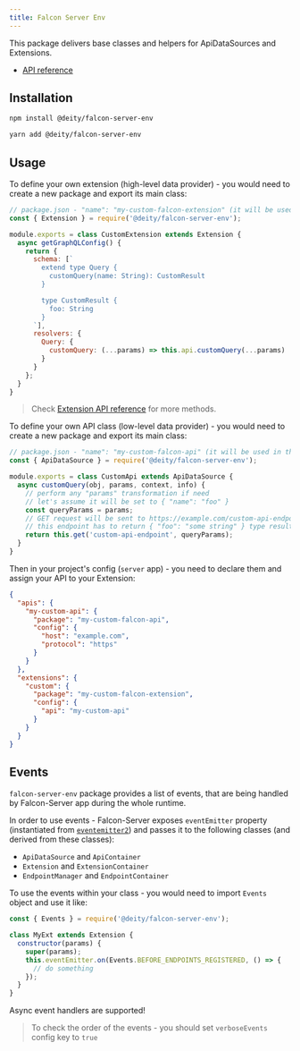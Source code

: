 ```yaml
---
title: Falcon Server Env
---
```


This package delivers base classes and helpers for ApiDataSources and Extensions.

- [API reference](../falcon-server/falcon-server-api)

## Installation

<!--DOCUSAURUS_CODE_TABS-->
<!--npm-->

```bash
npm install @deity/falcon-server-env
```

<!--Yarn-->

```bash
yarn add @deity/falcon-server-env
```

<!--END_DOCUSAURUS_CODE_TABS-->

## Usage

To define your own extension (high-level data provider) - you would need to create a new package and export its main class:

```javascript
// package.json - "name": "my-custom-falcon-extension" (it will be used in the config below)
const { Extension } = require('@deity/falcon-server-env');

module.exports = class CustomExtension extends Extension {
  async getGraphQLConfig() {
    return {
      schema: [`
        extend type Query {
          customQuery(name: String): CustomResult
        }

        type CustomResult {
          foo: String
        }
      `],
      resolvers: {
        Query: {
          customQuery: (...params) => this.api.customQuery(...params)
        }
      }
    };
  }
}
```

> Check [Extension API reference](../falcon-server/falcon-server-api) for more methods.

To define your own API class (low-level data provider) - you would need to create a new package and export its main class:

```javascript
// package.json - "name": "my-custom-falcon-api" (it will be used in the config below)
const { ApiDataSource } = require('@deity/falcon-server-env');

module.exports = class CustomApi extends ApiDataSource {
  async customQuery(obj, params, context, info) {
    // perform any "params" transformation if need
    // let's assume it will be set to { "name": "foo" }
    const queryParams = params;
    // GET request will be sent to https://example.com/custom-api-endpoint?name=foo
    // this endpoint has to return { "foo": "some string" } type result
    return this.get('custom-api-endpoint', queryParams);
  }
}
```

Then in your project's config (`server` app) - you need to declare them and assign your API to your Extension:

```json
{
  "apis": {
    "my-custom-api": {
      "package": "my-custom-falcon-api",
      "config": {
        "host": "example.com",
        "protocol": "https"
      }
    }
  },
  "extensions": {
    "custom": {
      "package": "my-custom-falcon-extension",
      "config": {
        "api": "my-custom-api"
      }
    }
  }
}
```

## Events

`falcon-server-env` package provides a list of events, that are being handled by Falcon-Server app
during the whole runtime.

In order to use events - Falcon-Server exposes `eventEmitter` property
(instantiated from [`eventemitter2`](https://www.npmjs.com/package/eventemitter2)) and passes it
to the following classes (and derived from these classes):

- `ApiDataSource` and `ApiContainer`
- `Extension` and `ExtensionContainer`
- `EndpointManager` and `EndpointContainer`

To use the events within your class - you would need to import `Events` object and use it like:

```javascript
const { Events } = require('@deity/falcon-server-env');

class MyExt extends Extension {
  constructor(params) {
    super(params);
    this.eventEmitter.on(Events.BEFORE_ENDPOINTS_REGISTERED, () => {
      // do something
    });
  }
}
```

Async event handlers are supported!

> To check the order of the events - you should set `verboseEvents` config key to `true`
